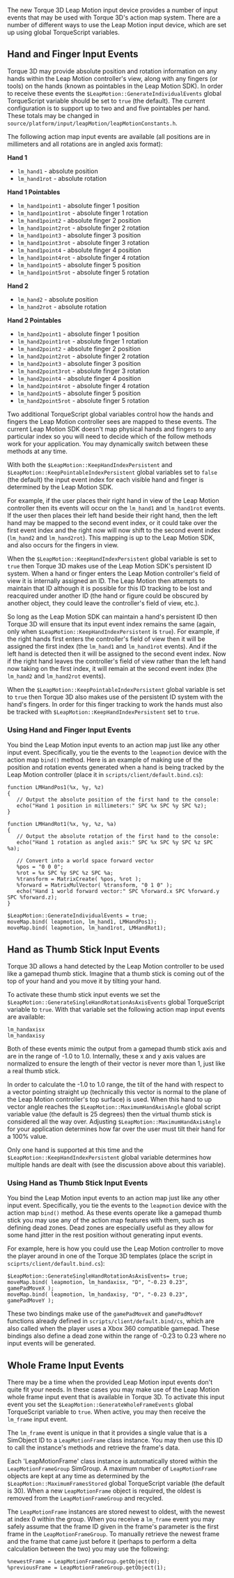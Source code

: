 The new Torque 3D Leap Motion input device provides a number of input events that may be used with Torque 3D's action map system.  There are a number of different ways to use the Leap Motion input device, which are set up using global TorqueScript variables.

## Hand and Finger Input Events ##

Torque 3D may provide absolute position and rotation information on any hands within the Leap Motion controller's view, along with any fingers (or tools) on the hands (known as pointables in the Leap Motion SDK).  In order to receive these events the `$LeapMotion::GenerateIndividualEvents` global TorqueScript variable should be set to `true` (the default).  The current configuration is to support up to two and and five pointables per hand.  These totals may be changed in `source/platform/input/leapMotion/leapMotionConstants.h`.

The following action map input events are available (all positions are in millimeters and all rotations are in angled axis format):

**Hand 1**
* `lm_hand1` - absolute position
* `lm_hand1rot` - absolute rotation

**Hand 1 Pointables**
* `lm_hand1point1` - absolute finger 1 position
* `lm_hand1point1rot` - absolute finger 1 rotation
* `lm_hand1point2` - absolute finger 2 position
* `lm_hand1point2rot` - absolute finger 2 rotation
* `lm_hand1point3` - absolute finger 3 position
* `lm_hand1point3rot` - absolute finger 3 rotation
* `lm_hand1point4` - absolute finger 4 position
* `lm_hand1point4rot` - absolute finger 4 rotation
* `lm_hand1point5` - absolute finger 5 position
* `lm_hand1point5rot` - absolute finger 5 rotation

**Hand 2**
* `lm_hand2` - absolute position
* `lm_hand2rot` - absolute rotation

**Hand 2 Pointables**
* `lm_hand2point1` - absolute finger 1 position
* `lm_hand2point1rot` - absolute finger 1 rotation
* `lm_hand2point2` - absolute finger 2 position
* `lm_hand2point2rot` - absolute finger 2 rotation
* `lm_hand2point3` - absolute finger 3 position
* `lm_hand2point3rot` - absolute finger 3 rotation
* `lm_hand2point4` - absolute finger 4 position
* `lm_hand2point4rot` - absolute finger 4 rotation
* `lm_hand2point5` - absolute finger 5 position
* `lm_hand2point5rot` - absolute finger 5 rotation

Two additional TorqueScript global variables control how the hands and fingers the Leap Motion controller sees are mapped to these events.  The current Leap Motion SDK doesn't map physical hands and fingers to any particular index so you will need to decide which of the follow methods work for your application.  You may dynamically switch between these methods at any time.

With both the `$LeapMotion::KeepHandIndexPersistent` and `$LeapMotion::KeepPointableIndexPersistent` global variables set to `false` (the default) the input event index for each visible hand and finger is determined by the Leap Motion SDK.

For example, if the user places their right hand in view of the Leap Motion controller then its events will occur on the `lm_hand1` and `lm_hand1rot` events.  If the user then places their left hand beside their right hand, then the left hand may be mapped to the second event index, or it could take over the first event index and the right now will now shift to the second event index (`lm_hand2` and `lm_hand2rot`).  This mapping is up to the Leap Motion SDK, and also occurs for the fingers in view.

When the `$LeapMotion::KeepHandIndexPersistent` global variable is set to `true` then Torque 3D makes use of the Leap Motion SDK's persistent ID system.  When a hand or finger enters the Leap Motion controller's field of view it is internally assigned an ID.  The Leap Motion then attempts to maintain that ID although it is possible for this ID tracking to be lost and reacquired under another ID (the hand or figure could be obscured by another object, they could leave the controller's field of view, etc.).

So long as the Leap Motion SDK can maintain a hand's persistent ID then Torque 3D will ensure that its input event index remains the same (again, only when `$LeapMotion::KeepHandIndexPersistent` is `true`).  For example, if the right hands first enters the controller's field of view then it will be assigned the first index (the `lm_hand1` and `lm_hand1rot` events).  And if the left hand is detected then it will be assigned to the second event index.  Now if the right hand leaves the controller's field of view rather than the left hand now taking on the first index, it will remain at the second event index (the `lm_hand2` and `lm_hand2rot` events).

When the `$LeapMotion::KeepPointableIndexPersistent` global variable is set to `true` then Torque 3D also makes use of the persistent ID system with the hand's fingers.  In order for this finger tracking to work the hands must also be tracked with `$LeapMotion::KeepHandIndexPersistent` set to `true`.

### Using Hand and Finger Input Events ###

You bind the Leap Motion input events to an action map just like any other input event.  Specifically, you tie the events to the `leapmotion` device with the action map `bind()` method.  Here is an example of making use of the position and rotation events generated when a hand is being tracked by the Leap Motion controller (place it in `scripts/client/default.bind.cs`):

```
function LMHandPos1(%x, %y, %z)
{
   // Output the absolute position of the first hand to the console:
   echo("Hand 1 position in millimeters:" SPC %x SPC %y SPC %z);
}

function LMHandRot1(%x, %y, %z, %a)
{
   // Output the absolute rotation of the first hand to the console:
   echo("Hand 1 rotation as angled axis:" SPC %x SPC %y SPC %z SPC %a);

   // Convert into a world space forward vector
   %pos = "0 0 0";
   %rot = %x SPC %y SPC %z SPC %a;
   %transform = MatrixCreate( %pos, %rot );
   %forward = MatrixMulVector( %transform, "0 1 0" );
   echo("Hand 1 world forward vector:" SPC %forward.x SPC %forward.y SPC %forward.z);
}

$LeapMotion::GenerateIndividualEvents = true;
moveMap.bind( leapmotion, lm_hand1, LMHandPos1);
moveMap.bind( leapmotion, lm_hand1rot, LMHandRot1);
```

## Hand as Thumb Stick Input Events ##

Torque 3D allows a hand detected by the Leap Motion controller to be used like a gamepad thumb stick.  Imagine that a thumb stick is coming out of the top of your hand and you move it by tilting your hand.

To activate these thumb stick input events we set the `$LeapMotion::GenerateSingleHandRotationAsAxisEvents` global TorqueScript variable to `true`.  With that variable set the following action map input events are available:

`lm_handaxisx`  
`lm_handaxisy`  

Both of these events mimic the output from a gamepad thumb stick axis and are in the range of -1.0 to 1.0.  Internally, these x and y axis values are normalized to ensure the length of their vector is never more than 1, just like a real thumb stick.

In order to calculate the -1.0 to 1.0 range, the tilt of the hand with respect to a vector pointing straight up (technically this vector is normal to the plane of the Leap Motion controller's top surface) is used.  When this hand to up vector angle reaches the `$LeapMotion::MaximumHandAxisAngle` global script variable value (the default is 25 degrees) then the virtual thumb stick is considered all the way over.  Adjusting `$LeapMotion::MaximumHandAxisAngle` for your application determines how far over the user must tilt their hand for a 100% value.

Only one hand is supported at this time and the `$LeapMotion::KeepHandIndexPersistent` global variable determines how multiple hands are dealt with (see the discussion above about this variable).

### Using Hand as Thumb Stick Input Events ###

You bind the Leap Motion input events to an action map just like any other input event.  Specifically, you tie the events to the `leapmotion` device with the action map `bind()` method.  As these events operate like a gamepad thumb stick you may use any of the action map features with them, such as defining dead zones.  Dead zones are especially useful as they allow for some hand jitter in the rest position without generating input events.

For example, here is how you could use the Leap Motion controller to move the player around in one of the Torque 3D templates (place the script in `sciprts/client/default.bind.cs`):

```
$LeapMotion::GenerateSingleHandRotationAsAxisEvents= true;
moveMap.bind( leapmotion, lm_handaxisx, "D", "-0.23 0.23", gamePadMoveX );
moveMap.bind( leapmotion, lm_handaxisy, "D", "-0.23 0.23", gamePadMoveY );
```

These two bindings make use of the `gamePadMoveX` and `gamePadMoveY` functions already defined in `scripts/client/default.bind/cs`, which are also called when the player uses a Xbox 360 compatible gamepad.  These bindings also define a dead zone within the range of -0.23 to 0.23 where no input events will be generated.

## Whole Frame Input Events ##

There may be a time when the provided Leap Motion input events don't quite fit your needs.  In these cases you may make use of the Leap Motion whole frame input event that is available in Torque 3D.  To activate this input event you set the `$LeapMotion::GenerateWholeFrameEvents` global TorqueScript variable to `true`.  When active, you may then receive the `lm_frame` input event.

The `lm_frame` event is unique in that it provides a single value that is a SimObject ID to a `LeapMotionFrame` class instance.  You may then use this ID to call the instance's methods and retrieve the frame's data.

Each 'LeapMotionFrame' class instance is automatically stored within the `LeapMotionFrameGroup` SimGroup.  A maximum number of `LeapMotionFrame` objects are kept at any time as determined by the `$LeapMotion::MaximumFramesStored` global TorqueScript variable (the default is 30).  When a new `LeapMotionFrame` object is required, the oldest is removed from the `LeapMotionFrameGroup` and recycled.

The `LeapMotionFrame` instances are stored newest to oldest, with the newest at index 0 within the group.  When you receive a `lm_frame` event you may safely assume that the frame ID given in the frame's parameter is the first frame in the `LeapMotionFrameGroup`.  To manually retrieve the newest frame and the frame that came just before it (perhaps to perform a delta calculation between the two) you may use the following:

```
%newestFrame = LeapMotionFrameGroup.getObject(0);
%previousFrame = LeapMotionFrameGroup.getObject(1);
```



